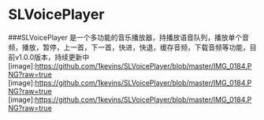 # SLVoicePlayer
###SLVoicePlayer 是一个多功能的音乐播放器，持播放语音队列，播放单个音频，播放，暂停，上一首，下一首，快进，快退，缓存音频，下载音频等功能，目前v1.0.0版本，持续更新中
[image]:https://github.com/1kevins/SLVoicePlayer/blob/master/IMG_0184.PNG?raw=true 
[image]:https://github.com/1kevins/SLVoicePlayer/blob/master/IMG_0184.PNG?raw=true
[image]:https://github.com/1kevins/SLVoicePlayer/blob/master/IMG_0184.PNG?raw=true
